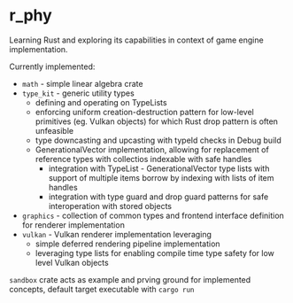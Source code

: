 # r_phy

Learning Rust and exploring its capabilities in context of game engine implementation.

Currently implemented:
* `math` - simple linear algebra crate
* `type_kit` - generic utility types
  * defining and operating on TypeLists
  * enforcing uniform creation-destruction pattern for low-level primitives (eg. Vulkan objects) for which Rust drop pattern is often unfeasible
  * type downcasting and upcasting with typeId checks in Debug build
  * GenerationalVector implementation, allowing for replacement of reference types with collectios indexable with safe handles
    * integration with TypeList - GenerationalVector type lists with support of multiple items borrow by indexing with lists of item handles
    * integration with type guard and drop guard patterns for safe interoperation with stored objects
* `graphics` - collection of common types and frontend interface definition for renderer implementation
* `vulkan` - Vulkan renderer implementation leveraging
  * simple deferred rendering pipeline implementation
  * leveraging type lists for enabling compile time type safety for low level Vulkan objects

`sandbox` crate acts as example and prving ground for implemented concepts, default target executable with `cargo run`
